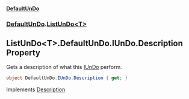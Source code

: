 #### [DefaultUnDo](DefaultUnDo.md 'DefaultUnDo')
### [DefaultUnDo](DefaultUnDo.md#DefaultUnDo 'DefaultUnDo').[ListUnDo&lt;T&gt;](ListUnDo_T_.md 'DefaultUnDo.ListUnDo&lt;T&gt;')
## ListUnDo&lt;T&gt;.DefaultUnDo.IUnDo.Description Property
Gets a description of what this [IUnDo](IUnDo.md 'DefaultUnDo.IUnDo') perform.  
```csharp
object DefaultUnDo.IUnDo.Description { get; }
```

Implements [Description](IUnDo_Description.md 'DefaultUnDo.IUnDo.Description')  
